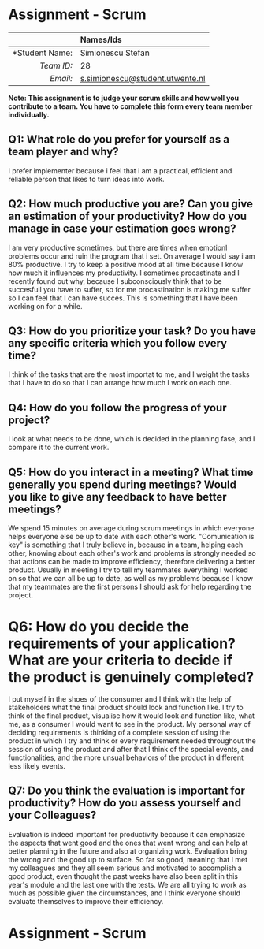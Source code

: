 # Assignment - Scrum

|                 | **Names/Ids**  |
|----------------:|:---------------|
| *Student Name:  |Simionescu Stefan|
| *Team ID:*      |28|
| *Email:*        |s.simionescu@student.utwente.nl|                      


**Note: This assignment is to judge your scrum skills and how well you contribute to a team. You have to complete this form every team member individually.** 

## Q1: What role do you prefer for yourself as a team player and why?
 I prefer implementer because i feel that i am a practical, efficient and reliable person that likes to turn ideas into work.

## Q2: How much productive you are? Can you give an estimation of your productivity? How do you manage in case your estimation goes wrong?
I am very productive sometimes, but there are times when emotionl problems occur and ruin the program that i set. On average I would say i am 80% productive. I try to keep a 
positive mood at all time because I know how much it influences my productivity. I sometimes procastinate and I recently found out why, because I subconsciously think that to be
succesfull you have to suffer, so for me procastination is making me suffer so I can feel that I can have succes. This is something that I have been working on for a while.

## Q3: How do you prioritize your task? Do you have any specific criteria which you follow every time?
I think of the tasks that are the most importat to me, and I weight the tasks that I have to do so that I can arrange how much I work on each one.

## Q4: How do you follow the progress of your project?
I look at what needs to be done, which is decided in the planning fase, and I compare it to the current work.	 

## Q5: How do you interact in a meeting? What time generally you spend during meetings? Would you like to give any feedback to have better meetings?
We spend 15 minutes on average during scrum meetings in which everyone helps everyone else be up to date with each other's work. "Comunication is key" is something that I truly
believe in, because in a team, helping each other, knowing about each other's work and problems is strongly needed so that actions can be made to improve efficiency, therefore 
delivering a better product. Usually in meeting I try to tell my teammates everything I worked on so that we can all be up to date, as well as my problems because I know that 
my teammates are the first persons I should ask for help regarding the project.

# Q6: How do you decide the requirements of your application? What are your criteria to decide if the product is genuinely completed?
I put myself in the shoes of the consumer and I think with the help of stakeholders what the final product should look and function like. I try to think of the final product,
visualise how it would look and function like, what me, as a consumer I would want to see in the product. My personal way of deciding requirements is thinking of a complete 
session of using the product in which I try and think or every requirement needed throughout the session of using the product and after that I think of the special events, and
functionalities, and the more unsual behaviors of the product in different less likely events.

## Q7: Do you think the evaluation is important for productivity? How do you assess yourself and your Colleagues?
Evaluation is indeed important for productivity because it can emphasize the aspects that went good and the ones that went wrong and can help at better planning in the future and also at 
organizing work. Evaluation bring the wrong and the good up to surface. So far so good, meaning that I met my colleagues and they all seem serious and motivated to accomplish
a good product, even thought the past weeks have also been split in this year's module and the last one with the tests. We are all trying to work as much as possible given the
circumstances, and I think everyone should evaluate themselves to improve their efficiency.
# Assignment - Scrum

